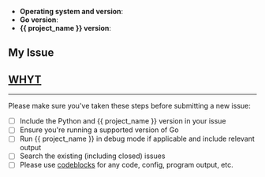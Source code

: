- **Operating system and version**:
- **Go version**:
- **{{ project_name }} version**:

## My Issue



## [WHYT](http://mattgemmell.com/what-have-you-tried)



---

Please make sure you've taken these steps before submitting a new issue:

- [ ] Include the Python and {{ project_name }} version in your
  issue
- [ ] Ensure you're running a supported version of Go
- [ ] Run {{ project_name }} in debug mode if applicable and
  include relevant output
- [ ] Search the existing (including closed) issues
- [ ] Please use [codeblocks][1] for any code, config, program output, etc.

[1]: https://help.github.com/articles/creating-and-highlighting-code-blocks/
